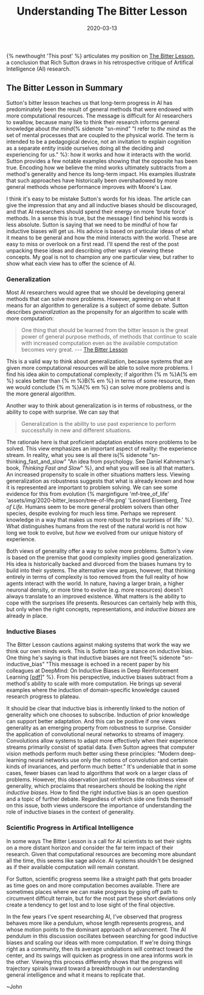 ﻿---
layout: post
title:  "Understanding The Bitter Lesson"
date:   2020-03-13 
categories: AI, science
---
{% newthought 'This post' %} articulates my position on [The Bitter Lesson](http://www.incompleteideas.net/IncIdeas/BitterLesson.html), a conclusion that Rich Sutton draws in his retrospective critique of Artifical Intelligence (AI) research. 
<!--more--> 

## The Bitter Lesson in Summary
Sutton's bitter lesson teaches us that long-term progress in AI has predominately been the result of general methods that were endowed with more computational resources. The message is difficult for AI researchers to swallow, because many like to think their research informs general knowledge about *the mind*{% sidenote "sn-mind" "I refer to *the mind* as the set of mental processes that are coupled to the physical world. The term is intended to be a pedagogical device, not an invitation to explain cognition as a separate entity inside ourselves doing all the deciding and experiencing for us." %}: how it works and how it interacts with the world. Sutton provides a few notable examples showing that the opposite has been true. Encoding how we believe the mind works ultimately subtracts from a method's generality and hence its long-term impact. His examples illustrate that such approaches have historically been overshadowed by more general methods whose performance improves with Moore's Law. 

I think it's easy to be mistake Sutton's words for his ideas. The article can give the impression that any and all inductive biases should be discouraged, and that AI researchers should spend their energy on more 'brute force' methods. In a sense this is true, but the message I find behind his words is less absolute. Sutton is saying that we need to be mindful of how far inductive biases will get us. His advice is based on particular ideas of what it means to be general and how the mind interacts with the world. These are easy to miss or overlook on a first read. I'll spend the rest of the post unpacking these ideas and describing other ways of viewing these concepts. My goal is not to champion any one particular view, but rather to show what each view has to offer the science of AI. 

### Generalization
Most AI researchers would agree that we should be developing general methods that can solve more problems. However, agreeing on what it means for an algorithm to generalize is a subject of some debate. Sutton describes *generalization* as the propensity for an algorithm to scale with more computation: 

> One thing that should be learned from the bitter lesson is the great power of general purpose methods, of methods that continue to scale with increased computation even as the available computation becomes very great. ---  [The Bitter Lesson](http://www.incompleteideas.net/IncIdeas/BitterLesson.html)

This is a valid way to think about generalization, because systems that are given more computational resources will be able to solve more problems. I find his idea akin to computational complexity; if algorithm {% m %}A{% em %} scales better than {% m %}B{% em %}  in terms of some resource, then we would conclude {% m %}A{% em %} can solve more problems and is the more general algorithm.

Another way to think about generalization is in terms of robustness, or the ability to cope with surprise. We can say that 
>Generalization is the ability to use past experience to perform successfully in new and different situations.

The rationale here is that proficient adaptation enables more problems to be solved. This view emphasizes an important aspect of reality: the experience stream. In reality, what you see is all there is{% sidenote "sn-thinking_fast_and_slow" "An idea from psychology. See Daniel Kahneman's book, *Thinking Fast and Slow*" %}, and what you will see is all that matters. An increased propensity to scale in other situations matters less. Viewing generalization as robustness suggests that what is already known and how it is represented are important to problem solving. We can see some evidence for this from evolution {%  marginfigure  'mf-tree_of_life'  'assets/img/2020-bitter_lesson/tree-of-life.png'  'Leonard Eisenberg, *Tree of Life.* Humans seem to be more general problem solvers than other species, despite evolving for much less time. Perhaps we represent knowledge in a way that makes us more robust to the surprises of life.'  %}. What distinguishes humans from the rest of the natural world is not how long we took to evolve, but *how* we evolved from our unique history of experience. 

Both views of generality offer a way to solve more problems. Sutton's view is based on the premise that good complexity implies good generalization. His idea is historically backed and divorced from the biases humans try to build into their systems. The alternative view argues, however, that thinking entirely in terms of complexity is too removed from the full reality of how agents interact with the world.  In nature, having a larger brain, a higher neuronal density, or more time to evolve (e.g. more resources) doesn't always translate to an improved existence. What matters is the ability to cope with the surprises life presents. Resources can certainly help with this, but only when the right concepts, representations, and *inductive biases* are already in place.
  
### Inductive Biases
The Bitter Lesson cautions against making systems that work the way we think our own minds work. This is Sutton taking a stance on inductive bias. One thing he's saying is that inductive biases are not free{% sidenote "sn-inductive_bias" "This message is echoed in a recent paper  by his colleagues at DeepMind: On Inductive Biases in Deep Reinforcement Learning [[pdf]](https://arxiv.org/abs/1907.02908)" %}. From his perspective, inductive biases subtract from a method's ability to scale with more computation. He brings up several examples where the induction of domain-specific knowledge caused research progress to plateau. 

It should be clear that inductive bias is inherently linked to the notion of generality which one chooses to subscribe. Induction of prior knowledge can support better adaptation. And this can be positive if one views generality as an emerging property from robustness to surprise. Consider the application of convolutional neural networks to streams of imagery. Convolutions allow systems to adapt more effectively when their experience streams primarily consist of spatial data. Even Sutton agrees that computer vision methods perform much better using these principles: "Modern deep-learning neural networks use only the notions of convolution and certain kinds of invariances, and perform much better." It's undeniable that in some cases, fewer biases can lead to algorithms that work on a larger class of problems. However, this observation just reinforces the robustness view of generality, which proclaims that researchers should be looking the *right inductive biases.* How to find the right inductive bias is an open question and a topic of further debate. Regardless of which side one finds themself on this issue, both views underscore the importance of understanding the role of inductive biases in the context of generality. 

### Scientific Progress in Artifical Intelligence
In some ways The Bitter Lesson is a call for AI scientists to set their sights on a more distant horizon and consider the far term impact of their research. Given that computational resources are becoming more abundant all the time, this seems like sage advice. AI systems shouldn't be designed as if their available computation will remain constant. 

For Sutton, scientific progress seems like a straight path that gets broader as time goes on and more computation becomes available. There are sometimes places where we can make progress by going off path to circumvent difficult terrain, but for the most part these short deviations only create a tendency to get lost and to lose sight of the final objective. 

In the few years I've spent researching AI, I've observed that progress behaves more like a pendulum, whose length represents progress, and whose motion points to the dominant approach of advancement. The AI pendulum in this discussion oscillates between searching for good inductive biases and scaling our ideas with more computation. If we're doing things right as a community, then its average undulations will contract toward the center, and its swings will quicken as progress in one area informs work in the other. Viewing this process differently shows that the progress will trajectory spirals inward toward a breakthrough in our understanding general intelligence and what it means to replicate that.   

~John 

